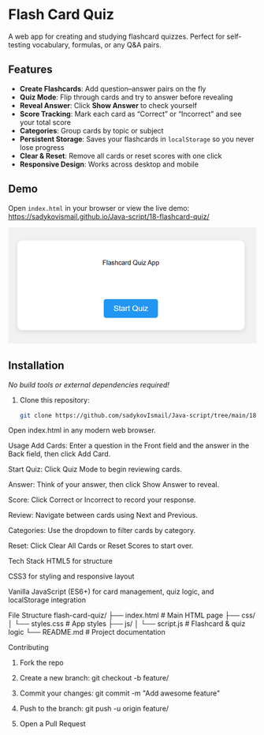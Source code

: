 # Flash Card Quiz

A web app for creating and studying flashcard quizzes. Perfect for self-testing vocabulary, formulas, or any Q&A pairs.

## Features

- **Create Flashcards**: Add question–answer pairs on the fly  
- **Quiz Mode**: Flip through cards and try to answer before revealing  
- **Reveal Answer**: Click **Show Answer** to check yourself  
- **Score Tracking**: Mark each card as “Correct” or “Incorrect” and see your total score  
- **Categories**: Group cards by topic or subject  
- **Persistent Storage**: Saves your flashcards in `localStorage` so you never lose progress  
- **Clear & Reset**: Remove all cards or reset scores with one click  
- **Responsive Design**: Works across desktop and mobile  

## Demo

Open `index.html` in your browser or view the live demo:  
<https://sadykovismail.github.io/Java-script/18-flashcard-quiz/>

![Screenshot of the Flash Card Quiz app](./screenshot.png)

## Installation

_No build tools or external dependencies required!_

1. Clone this repository:  
   ```bash
   git clone https://github.com/sadykovIsmail/Java-script/tree/main/18-flashcard-quiz
Open index.html in any modern web browser.

Usage
Add Cards: Enter a question in the Front field and the answer in the Back field, then click Add Card.

Start Quiz: Click Quiz Mode to begin reviewing cards.

Answer: Think of your answer, then click Show Answer to reveal.

Score: Click Correct or Incorrect to record your response.

Review: Navigate between cards using Next and Previous.

Categories: Use the dropdown to filter cards by category.

Reset: Click Clear All Cards or Reset Scores to start over.

Tech Stack
HTML5 for structure

CSS3 for styling and responsive layout

Vanilla JavaScript (ES6+) for card management, quiz logic, and localStorage integration

File Structure
flash-card-quiz/
├── index.html            # Main HTML page
├── css/
│   └── styles.css        # App styles
├── js/
│   └── script.js            # Flashcard & quiz logic
└── README.md             # Project documentation

Contributing
1) Fork the repo

2) Create a new branch:
git checkout -b feature/<your-branch-name>

3) Commit your changes:
git commit -m "Add awesome feature"

4) Push to the branch:
git push -u origin feature/<your-branch-name>

5) Open a Pull Request